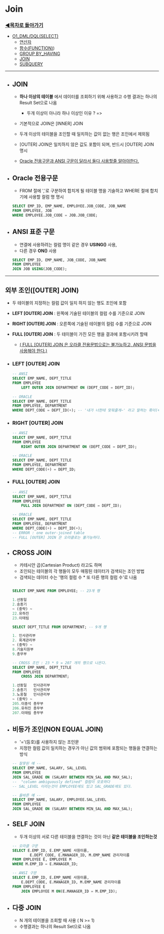 # Join

### [◀목차로 돌아가기](https://github.com/senspond20/Oracle#목차)

+ [O1_DML/DQL(SELECT)](https://github.com/senspond20/Oracle/tree/master/O1_DQL(SELECT)#dqlselect)
  + [연산자](https://github.com/senspond20/Oracle/blob/master/O1_DQL(SELECT)/1_연산자.md#연산자)
  + [함수(FUNCTION)](https://github.com/senspond20/Oracle/tree/master/O1_DQL(SELECT)/%ED%95%A8%EC%88%98(FUNCTION)#%ED%95%A8%EC%88%98-function))
  + [GROUP BY_HAVING](https://github.com/senspond20/Oracle/blob/master/O1_DQL(SELECT)/3_GroupByHaving.md#groupbyhaving)
  + [JOIN](https://github.com/senspond20/Oracle/blob/master/O1_DQL(SELECT)/4_Join.md#join)
  + [SUBQUERY](https://github.com/senspond20/Oracle/blob/master/O1_DQL(SELECT)/5_SUBQUERY.md#subquery서브-쿼리)

--------------------------------

+ ## JOIN

    + **하나 이상의 테이블** 에서 데이터를 조회하기 위해 사용하고 수행 결과는 하나의 Result Set으로 나옴
        + 두개 이상이 아니라 하나 이상인 이유 ?  => 

    + 기본적으로 JOIN은 [INNER] JOIN
    + 두개 이상의 테이블을 조인할 때 일치하는 값이 없는 행은 조인에서 제외됨
    + [OUTER] JOIN은 일치하지 않은 값도 포함이 되며, 반드시 [OUTER] JOIN 명시 
    + <u>Oracle 전용구문과 ANSI 구문이 달라서 둘다 사용할줄 알아야한다.</u>


+ ## Oracle 전용구문
    + FROM 절에 ','로 구분하여 합치게 될 테이블 명을 기술하고 WHERE 절에 합치기에 사용할 컬럼 명 명시
    
    ```SQL
    SELECT EMP_ID, EMP_NAME, EMPLOYEE.JOB_CODE, JOB_NAME
    FROM EMPLOYEE, JOB
    WHERE EMPLOYEE.JOB_CODE = JOB.JOB_CODE;
    ```


+ ## ANSI 표준 구문
    + 연결에 사용하려는 컬럼 명이 같은 경우 **USING()** 사용,
    + 다른 경우 **ON()** 사용
    ```SQL
    SELECT EMP_ID, EMP_NAME, JOB_CODE, JOB_NAME
    FROM EMPLOYEE
    JOIN JOB USING(JOB_CODE);
    ```

-----------------------------

## 외부 조인([OUTER] JOIN)

+  두 테이블의 지정하는 컬럼 값이 일치 하지 않는 행도 조인에 포함

+ **LEFT [OUTER] JOIN** 
: 왼쪽에 기술된 테이블의 컬럼 수를 기준으로 JOIN

+ **RIGHT [OUTER] JOIN**
: 오른쪽에 기술된 테이블의 컬럼 수를 기준으로 JOIN

+ **FULL [OUTER] JOIN**
: 두 테이블이 가진 모든 행을 결과에 포함시키려 할때
    + <u>( FULL [OUTER] JOIN 은 오라클 전용문법으로는 불가능하고, ANSI 문법을 사용해야 한다.)</u>


+ ### LEFT [OUTER] JOIN 
    ```sql
    -- ANSI
    SELECT EMP_NAME, DEPT_TITLE
    FROM EMPLOYEE
        LEFT OUTER JOIN DEPARTMENT ON (DEPT_CODE = DEPT_ID);
        
    -- ORACLE
    SELECT EMP_NAME, DEPT_TITLE
    FROM EMPLOYEE, DEPARTMENT
    WHERE DEPT_CODE = DEPT_ID(+); -- '내가 너한테 맟춰줄게~' 라고 말하는 쪾이(+) 를 붙임
    ```

+ ### RIGHT [OUTER] JOIN 

    ```sql
    -- ANSI
    SELECT EMP_NAME, DEPT_TITLE
    FROM EMPLOYEE
        RIGHT OUTER JOIN DEPARTMENT ON (DEPT_CODE = DEPT_ID);

    -- ORACLE
    SELECT EMP_NAME, DEPT_TITLE
    FROM EMPLOYEE, DEPARTMENT
    WHERE DEPT_CODE(+) = DEPT_ID;
    ```


+ ### FULL [OUTER] JOIN 

    ```sql
    -- ANSI
    SELECT EMP_NAME, DEPT_TITLE
    FROM EMPLOYEE
        FULL JOIN DEPARTMENT ON (DEPT_CODE = DEPT_ID);

    -- ORACLE
    SELECT EMP_NAME, DEPT_TITLE
    FROM EMPLOYEE, DEPARTMENT
    WHERE DEPT_CODE(+) = DEPT_ID(+);
    -- ERROR : one outer-joined table
    -- FULL [OUTER] JOIN 은 오라클로는 불가능하다.

    ```

+ ## CROSS JOIN
    + 카테시안 곱(Cartesian Product) 라고도 하며
    + 조인되는 테이블의 각 행들이 모두 매핑된 데이터가 검색되는 조인 방법
    + 검색되는 데이터 수는 '행의 컬럼 수 * 또 다른 행의 컬럼 수'로 나옴

    ```sql

    SELECT EMP_NAME FROM EMPLOYEE; -- 23개 행

    1.선동일
    2.송종기
    ~ (중략) ~
    22.유하진
    23.이태림

    SELECT DEPT_TITLE FROM DEPARTMENT; -- 9개 행

    1. 인사관리부
    2. 회계관리부
    ~ (중략) ~
    8.기술지원부
    9.총무부

    -- CROSS 조인 : 23 * 9 = 207 개의 행으로 나온다.
    SELECT EMP_NAME, DEPT_TITLE
    FROM EMPLOYEE
        CROSS JOIN DEPARTMENT;

    1.선동일	인사관리부
    2.송종기	인사관리부
    3.노옹철	인사관리부
    ~ (중략) ~
    205.이중석	총무부
    206.유하진	총무부
    207.이태림	총무부
    ```

+ ## 비등가 조인(NON EQUAL JOIN)
    + '='(등호)를 사용하지 않는 조인문
    + 지정한 컬럼 값이 일치하는 경우가 아닌 값의 범위에 포함되는 행들을 연결하는 방식
    ```SQL
    -- 잘못된 예 --
    SELECT EMP_NAME, SALARY, SAL_LEVEL
    FROM EMPLOYEE
    JOIN SAL_GRADE ON (SALARY BETWEEN MIN_SAL AND MAX_SAL);
    --  "column ambiguously defined" 컬럼이 모호하다
    -- SAL_LEVEL 이라는것이 EMPLOYEE에도 있고 SAL_GRADE에도 있다.

    -- 올바른 예 --
    SELECT EMP_NAME, SALARY, EMPLOYEE.SAL_LEVEL
    FROM EMPLOYEE
    JOIN SAL_GRADE ON (SALARY BETWEEN MIN_SAL AND MAX_SAL);
    ```
+ ## SELF JOIN
    + 두개 이상의 서로 다른 테이블을 연결하는 것이 아닌 **같은 테이블을 조인하는것**  
   
    ```SQL
    -- 오라클 구문
    SELECT E.EMP_ID, E.EMP_NAME 사원이름, 
            E.DEPT_CODE, E.MANAGER_ID, M.EMP_NAME 관리자이름
    FROM EMPLOYEE E, EMPLOYEE M
    WHERE M.EMP_ID = E.MANAGER_ID;
    
    -- ANSI 구문
    SELECT E.EMP_ID, E.EMP_NAME 사원이름,
        E.DEPT_CODE, E.MANAGER_ID, M.EMP_NAME 관리자이름
    FROM EMPLOYEE E
        JOIN EMPLOYEE M ON(E.MANAGER_ID = M.EMP_ID);
    ```

+ ## 다중 JOIN 
    + N 개의 테이블을 조회할 때 사용 ( N >= 1)
    + 수행결과는 하나의 Result Set으로 나옴
